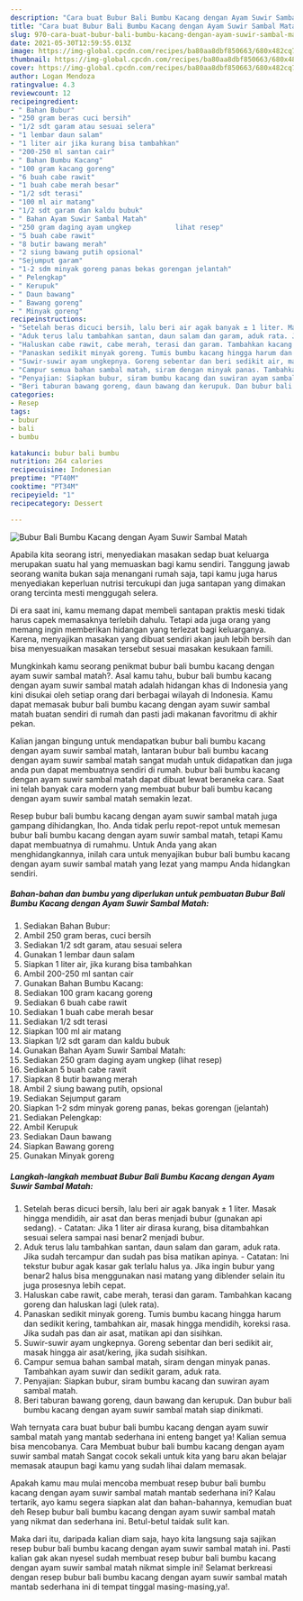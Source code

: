 ```yaml
---
description: "Cara buat Bubur Bali Bumbu Kacang dengan Ayam Suwir Sambal Matah Sederhana dan Mudah Dibuat"
title: "Cara buat Bubur Bali Bumbu Kacang dengan Ayam Suwir Sambal Matah Sederhana dan Mudah Dibuat"
slug: 970-cara-buat-bubur-bali-bumbu-kacang-dengan-ayam-suwir-sambal-matah-sederhana-dan-mudah-dibuat
date: 2021-05-30T12:59:55.013Z
image: https://img-global.cpcdn.com/recipes/ba80aa8dbf850663/680x482cq70/bubur-bali-bumbu-kacang-dengan-ayam-suwir-sambal-matah-foto-resep-utama.jpg
thumbnail: https://img-global.cpcdn.com/recipes/ba80aa8dbf850663/680x482cq70/bubur-bali-bumbu-kacang-dengan-ayam-suwir-sambal-matah-foto-resep-utama.jpg
cover: https://img-global.cpcdn.com/recipes/ba80aa8dbf850663/680x482cq70/bubur-bali-bumbu-kacang-dengan-ayam-suwir-sambal-matah-foto-resep-utama.jpg
author: Logan Mendoza
ratingvalue: 4.3
reviewcount: 12
recipeingredient:
- " Bahan Bubur"
- "250 gram beras cuci bersih"
- "1/2 sdt garam atau sesuai selera"
- "1 lembar daun salam"
- "1 liter air jika kurang bisa tambahkan"
- "200-250 ml santan cair"
- " Bahan Bumbu Kacang"
- "100 gram kacang goreng"
- "6 buah cabe rawit"
- "1 buah cabe merah besar"
- "1/2 sdt terasi"
- "100 ml air matang"
- "1/2 sdt garam dan kaldu bubuk"
- " Bahan Ayam Suwir Sambal Matah"
- "250 gram daging ayam ungkep           lihat resep"
- "5 buah cabe rawit"
- "8 butir bawang merah"
- "2 siung bawang putih opsional"
- "Sejumput garam"
- "1-2 sdm minyak goreng panas bekas gorengan jelantah"
- " Pelengkap"
- " Kerupuk"
- " Daun bawang"
- " Bawang goreng"
- " Minyak goreng"
recipeinstructions:
- "Setelah beras dicuci bersih, lalu beri air agak banyak ± 1 liter. Masak hingga mendidih, air asat dan beras menjadi bubur (gunakan api sedang).  Catatan: Jika 1 liter air dirasa kurang, bisa ditambahkan sesuai selera sampai nasi benar2 menjadi bubur."
- "Aduk terus lalu tambahkan santan, daun salam dan garam, aduk rata. Jika sudah tercampur dan sudah pas bisa matikan apinya.  Catatan: Ini tekstur bubur agak kasar gak terlalu halus ya. Jika ingin bubur yang benar2 halus bisa menggunakan nasi matang yang diblender selain itu juga prosesnya lebih cepat."
- "Haluskan cabe rawit, cabe merah, terasi dan garam. Tambahkan kacang goreng dan haluskan lagi (ulek rata)."
- "Panaskan sedikit minyak goreng. Tumis bumbu kacang hingga harum dan sedikit kering, tambahkan air, masak hingga mendidih, koreksi rasa. Jika sudah pas dan air asat, matikan api dan sisihkan."
- "Suwir-suwir ayam ungkepnya. Goreng sebentar dan beri sedikit air, masak hingga air asat/kering, jika sudah sisihkan."
- "Campur semua bahan sambal matah, siram dengan minyak panas. Tambahkan ayam suwir dan sedikit garam, aduk rata."
- "Penyajian: Siapkan bubur, siram bumbu kacang dan suwiran ayam sambal matah."
- "Beri taburan bawang goreng, daun bawang dan kerupuk. Dan bubur bali bumbu kacang dengan ayam suwir sambal matah siap dinikmati."
categories:
- Resep
tags:
- bubur
- bali
- bumbu

katakunci: bubur bali bumbu 
nutrition: 264 calories
recipecuisine: Indonesian
preptime: "PT40M"
cooktime: "PT34M"
recipeyield: "1"
recipecategory: Dessert

---
```



![Bubur Bali Bumbu Kacang dengan Ayam Suwir Sambal Matah](https://img-global.cpcdn.com/recipes/ba80aa8dbf850663/680x482cq70/bubur-bali-bumbu-kacang-dengan-ayam-suwir-sambal-matah-foto-resep-utama.jpg)

Apabila kita seorang istri, menyediakan masakan sedap buat keluarga merupakan suatu hal yang memuaskan bagi kamu sendiri. Tanggung jawab seorang  wanita bukan saja menangani rumah saja, tapi kamu juga harus menyediakan keperluan nutrisi tercukupi dan juga santapan yang dimakan orang tercinta mesti menggugah selera.

Di era  saat ini, kamu memang dapat membeli santapan praktis meski tidak harus capek memasaknya terlebih dahulu. Tetapi ada juga orang yang memang ingin memberikan hidangan yang terlezat bagi keluarganya. Karena, menyajikan masakan yang dibuat sendiri akan jauh lebih bersih dan bisa menyesuaikan masakan tersebut sesuai masakan kesukaan famili. 



Mungkinkah kamu seorang penikmat bubur bali bumbu kacang dengan ayam suwir sambal matah?. Asal kamu tahu, bubur bali bumbu kacang dengan ayam suwir sambal matah adalah hidangan khas di Indonesia yang kini disukai oleh setiap orang dari berbagai wilayah di Indonesia. Kamu dapat memasak bubur bali bumbu kacang dengan ayam suwir sambal matah buatan sendiri di rumah dan pasti jadi makanan favoritmu di akhir pekan.

Kalian jangan bingung untuk mendapatkan bubur bali bumbu kacang dengan ayam suwir sambal matah, lantaran bubur bali bumbu kacang dengan ayam suwir sambal matah sangat mudah untuk didapatkan dan juga anda pun dapat membuatnya sendiri di rumah. bubur bali bumbu kacang dengan ayam suwir sambal matah dapat dibuat lewat beraneka cara. Saat ini telah banyak cara modern yang membuat bubur bali bumbu kacang dengan ayam suwir sambal matah semakin lezat.

Resep bubur bali bumbu kacang dengan ayam suwir sambal matah juga gampang dihidangkan, lho. Anda tidak perlu repot-repot untuk memesan bubur bali bumbu kacang dengan ayam suwir sambal matah, tetapi Kamu dapat membuatnya di rumahmu. Untuk Anda yang akan menghidangkannya, inilah cara untuk menyajikan bubur bali bumbu kacang dengan ayam suwir sambal matah yang lezat yang mampu Anda hidangkan sendiri.

<!--inarticleads1-->

##### Bahan-bahan dan bumbu yang diperlukan untuk pembuatan Bubur Bali Bumbu Kacang dengan Ayam Suwir Sambal Matah:

1. Sediakan  Bahan Bubur:
1. Ambil 250 gram beras, cuci bersih
1. Sediakan 1/2 sdt garam, atau sesuai selera
1. Gunakan 1 lembar daun salam
1. Siapkan 1 liter air, jika kurang bisa tambahkan
1. Ambil 200-250 ml santan cair
1. Gunakan  Bahan Bumbu Kacang:
1. Sediakan 100 gram kacang goreng
1. Sediakan 6 buah cabe rawit
1. Sediakan 1 buah cabe merah besar
1. Sediakan 1/2 sdt terasi
1. Siapkan 100 ml air matang
1. Siapkan 1/2 sdt garam dan kaldu bubuk
1. Gunakan  Bahan Ayam Suwir Sambal Matah:
1. Sediakan 250 gram daging ayam ungkep           (lihat resep)
1. Sediakan 5 buah cabe rawit
1. Siapkan 8 butir bawang merah
1. Ambil 2 siung bawang putih, opsional
1. Sediakan Sejumput garam
1. Siapkan 1-2 sdm minyak goreng panas, bekas gorengan (jelantah)
1. Sediakan  Pelengkap:
1. Ambil  Kerupuk
1. Sediakan  Daun bawang
1. Siapkan  Bawang goreng
1. Gunakan  Minyak goreng




<!--inarticleads2-->

##### Langkah-langkah membuat Bubur Bali Bumbu Kacang dengan Ayam Suwir Sambal Matah:

1. Setelah beras dicuci bersih, lalu beri air agak banyak ± 1 liter. Masak hingga mendidih, air asat dan beras menjadi bubur (gunakan api sedang).  - Catatan: Jika 1 liter air dirasa kurang, bisa ditambahkan sesuai selera sampai nasi benar2 menjadi bubur.
1. Aduk terus lalu tambahkan santan, daun salam dan garam, aduk rata. Jika sudah tercampur dan sudah pas bisa matikan apinya.  - Catatan: Ini tekstur bubur agak kasar gak terlalu halus ya. Jika ingin bubur yang benar2 halus bisa menggunakan nasi matang yang diblender selain itu juga prosesnya lebih cepat.
1. Haluskan cabe rawit, cabe merah, terasi dan garam. Tambahkan kacang goreng dan haluskan lagi (ulek rata).
1. Panaskan sedikit minyak goreng. Tumis bumbu kacang hingga harum dan sedikit kering, tambahkan air, masak hingga mendidih, koreksi rasa. Jika sudah pas dan air asat, matikan api dan sisihkan.
1. Suwir-suwir ayam ungkepnya. Goreng sebentar dan beri sedikit air, masak hingga air asat/kering, jika sudah sisihkan.
1. Campur semua bahan sambal matah, siram dengan minyak panas. Tambahkan ayam suwir dan sedikit garam, aduk rata.
1. Penyajian: Siapkan bubur, siram bumbu kacang dan suwiran ayam sambal matah.
1. Beri taburan bawang goreng, daun bawang dan kerupuk. Dan bubur bali bumbu kacang dengan ayam suwir sambal matah siap dinikmati.




Wah ternyata cara buat bubur bali bumbu kacang dengan ayam suwir sambal matah yang mantab sederhana ini enteng banget ya! Kalian semua bisa mencobanya. Cara Membuat bubur bali bumbu kacang dengan ayam suwir sambal matah Sangat cocok sekali untuk kita yang baru akan belajar memasak ataupun bagi kamu yang sudah lihai dalam memasak.

Apakah kamu mau mulai mencoba membuat resep bubur bali bumbu kacang dengan ayam suwir sambal matah mantab sederhana ini? Kalau tertarik, ayo kamu segera siapkan alat dan bahan-bahannya, kemudian buat deh Resep bubur bali bumbu kacang dengan ayam suwir sambal matah yang nikmat dan sederhana ini. Betul-betul taidak sulit kan. 

Maka dari itu, daripada kalian diam saja, hayo kita langsung saja sajikan resep bubur bali bumbu kacang dengan ayam suwir sambal matah ini. Pasti kalian gak akan nyesel sudah membuat resep bubur bali bumbu kacang dengan ayam suwir sambal matah nikmat simple ini! Selamat berkreasi dengan resep bubur bali bumbu kacang dengan ayam suwir sambal matah mantab sederhana ini di tempat tinggal masing-masing,ya!.

